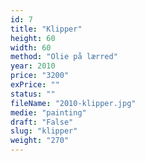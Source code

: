 ```yaml
---
id: 7
title: "Klipper"
height: 60
width: 60
method: "Olie på lærred"
year: 2010
price: "3200"
exPrice: ""
status: ""
fileName: "2010-klipper.jpg"
medie: "painting"
draft: "False"
slug: "klipper"
weight: "270"
---
```

